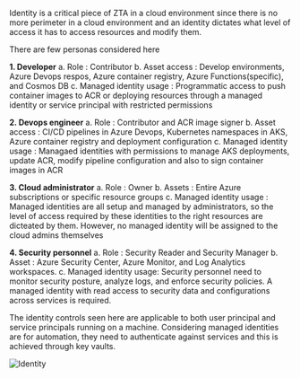 Identity is a critical piece of ZTA in a cloud environment since there is no more perimeter in a cloud environment and an identity dictates what level of access it has to access resources and modify them.

There are few personas considered here

**1. Developer**
   a. Role : Contributor
   b. Asset access : Develop environments, Azure Devops respos, Azure container registry, Azure Functions(specific), and Cosmos DB
   c. Managed identity usage : Programmatic access to push container images to ACR or deploying resources through a managed identity or service principal with restricted permissions

**2. Devops engineer**
   a. Role : Contributor and ACR image signer
   b. Asset access : CI/CD pipelines in Azure Devops, Kubernetes namespaces in AKS, Azure container registry and deployment configuration
   c. Managed identity usage : Managaed identities with permissions to manage AKS deployments, update ACR, modify pipeline configuration and also to sign container images in ACR

**3. Cloud administrator**
   a. Role : Owner
   b. Assets : Entire Azure subscriptions or specific resource groups
   c. Managed identity usage : Managed identities are all setup and managed by administrators, so the level of access required by these identities to the right resources are dicteated by them. However, no managed identity will be assigned to the cloud admins themselves

**4. Security personnel**
   a. Role : Security Reader and Security Manager
   b. Asset :  Azure Security Center, Azure Monitor, and Log Analytics workspaces.
   c. Managed identity usage: Security personnel need to monitor security posture, analyze logs, and enforce security policies. A managed identity with read access to security data and configurations across services is required.



The identity controls seen here are applicable to both user principal and service principals running on a machine. Considering managed identities are for automation, they need to authenticate against services and this is achieved through key vaults.

![Identity](https://github.com/sunilmuthyalapro/secure-azure-petstore/assets/138375291/362d1248-39c8-471c-9717-e9b4f05246c7)
